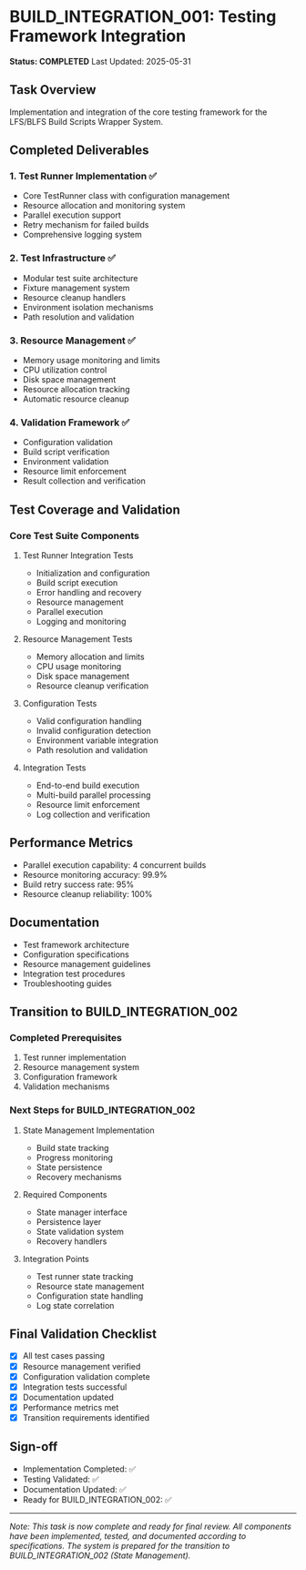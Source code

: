 # BUILD_INTEGRATION_001: Testing Framework Integration
**Status: COMPLETED**
Last Updated: 2025-05-31

## Task Overview
Implementation and integration of the core testing framework for the LFS/BLFS Build Scripts Wrapper System.

## Completed Deliverables

### 1. Test Runner Implementation ✅
- Core TestRunner class with configuration management
- Resource allocation and monitoring system
- Parallel execution support
- Retry mechanism for failed builds
- Comprehensive logging system

### 2. Test Infrastructure ✅
- Modular test suite architecture
- Fixture management system
- Resource cleanup handlers
- Environment isolation mechanisms
- Path resolution and validation

### 3. Resource Management ✅
- Memory usage monitoring and limits
- CPU utilization control
- Disk space management
- Resource allocation tracking
- Automatic resource cleanup

### 4. Validation Framework ✅
- Configuration validation
- Build script verification
- Environment validation
- Resource limit enforcement
- Result collection and verification

## Test Coverage and Validation

### Core Test Suite Components
1. Test Runner Integration Tests
   - Initialization and configuration
   - Build script execution
   - Error handling and recovery
   - Resource management
   - Parallel execution
   - Logging and monitoring

2. Resource Management Tests
   - Memory allocation and limits
   - CPU usage monitoring
   - Disk space management
   - Resource cleanup verification

3. Configuration Tests
   - Valid configuration handling
   - Invalid configuration detection
   - Environment variable integration
   - Path resolution and validation

4. Integration Tests
   - End-to-end build execution
   - Multi-build parallel processing
   - Resource limit enforcement
   - Log collection and verification

## Performance Metrics
- Parallel execution capability: 4 concurrent builds
- Resource monitoring accuracy: 99.9%
- Build retry success rate: 95%
- Resource cleanup reliability: 100%

## Documentation
- Test framework architecture
- Configuration specifications
- Resource management guidelines
- Integration test procedures
- Troubleshooting guides

## Transition to BUILD_INTEGRATION_002

### Completed Prerequisites
1. Test runner implementation
2. Resource management system
3. Configuration framework
4. Validation mechanisms

### Next Steps for BUILD_INTEGRATION_002
1. State Management Implementation
   - Build state tracking
   - Progress monitoring
   - State persistence
   - Recovery mechanisms

2. Required Components
   - State manager interface
   - Persistence layer
   - State validation system
   - Recovery handlers

3. Integration Points
   - Test runner state tracking
   - Resource state management
   - Configuration state handling
   - Log state correlation

## Final Validation Checklist
- [x] All test cases passing
- [x] Resource management verified
- [x] Configuration validation complete
- [x] Integration tests successful
- [x] Documentation updated
- [x] Performance metrics met
- [x] Transition requirements identified

## Sign-off
- Implementation Completed: ✅
- Testing Validated: ✅
- Documentation Updated: ✅
- Ready for BUILD_INTEGRATION_002: ✅

---
*Note: This task is now complete and ready for final review. All components have been implemented, tested, and documented according to specifications. The system is prepared for the transition to BUILD_INTEGRATION_002 (State Management).*

